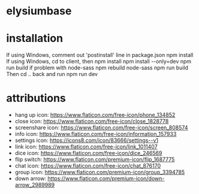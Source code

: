 # elysiumbase

# installation
If using Windows, comment out 'postinstall' line in package.json 
npm install
If using Windows, cd to client, then 
npm install
npm install --only=dev
npm run build
if problem with node-sass
npm rebuild node-sass
npm run build 
Then cd .. back and run 
npm run dev 


# attributions
- hang up icon: https://www.flaticon.com/free-icon/phone_134852
- close icon: https://www.flaticon.com/free-icon/close_1828778
- screenshare icon: https://www.flaticon.com/free-icon/screen_808574
- info icon: https://www.flaticon.com/free-icon/information_157933
- settings icon: https://icons8.com/icon/83666/settings--v1
- link icon: https://www.flaticon.com/free-icon/link_1011407
- dice icon: https://www.flaticon.com/free-icon/dice_246569
- flip switch: https://www.flaticon.com/premium-icon/flip_1687775 
- chat icon: https://www.flaticon.com/free-icon/chat_876170
- group icon: https://www.flaticon.com/premium-icon/group_3394785
- down arrow: https://www.flaticon.com/premium-icon/down-arrow_2989989
